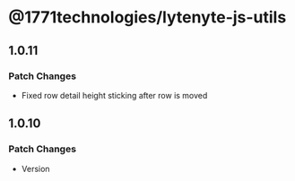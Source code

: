 # @1771technologies/lytenyte-js-utils

## 1.0.11

### Patch Changes

- Fixed row detail height sticking after row is moved

## 1.0.10

### Patch Changes

- Version
